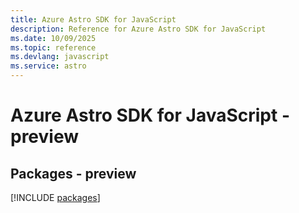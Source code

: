 ```yaml
---
title: Azure Astro SDK for JavaScript
description: Reference for Azure Astro SDK for JavaScript
ms.date: 10/09/2025
ms.topic: reference
ms.devlang: javascript
ms.service: astro
---
```

# Azure Astro SDK for JavaScript - preview
## Packages - preview
[!INCLUDE [packages](astro-index.md)]